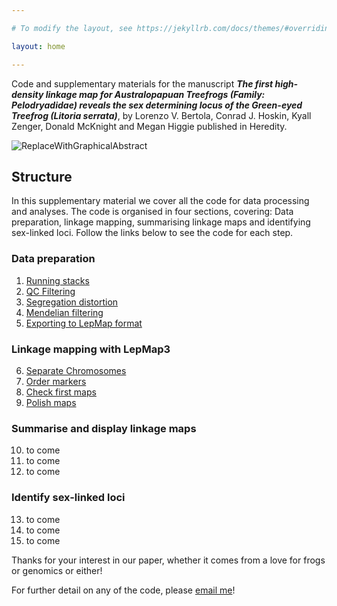 ```yaml
---

# To modify the layout, see https://jekyllrb.com/docs/themes/#overriding-theme-defaults

layout: home

---
```


Code and supplementary materials for the manuscript ***The first high-density linkage map for Australopapuan Treefrogs (Family: Pelodryadidae) reveals the sex determining locus of the Green-eyed Treefrog (Litoria serrata)***,
by Lorenzo V. Bertola, Conrad J. Hoskin, Kyall Zenger, Donald McKnight and Megan Higgie
published in Heredity.

![ReplaceWithGraphicalAbstract](CuteFrog.png)

## Structure

In this supplementary material we cover all the code for data processing and analyses. The code is organised in four sections, covering: Data preparation, linkage mapping, summarising linkage maps and identifying sex-linked loci. Follow the links below to see the code for each step.

### Data preparation

1. [Running stacks](1_DataPrep_Stacks.html)
2. [QC Filtering](2_DataPrep_QCFiltering.html)
3. [Segregation distortion](3_DataPrep_SegregationDistortion.html)
4. [Mendelian filtering](4_DataPrep_MendelianFiltering.html)
5. [Exporting to LepMap format](5_DataPrep_ExportingToMappingFormats.html)

### Linkage mapping with LepMap3

6. [Separate Chromosomes](6_LepMap3_SeparateChromosomes.html)
7. [Order markers](7_LepMap3_OrderMarkers.html)
8. [Check first maps](8_LepMap3_CheckMaps.html)
9. [Polish maps](9_LepMap3_PolishMaps.html)

### Summarise and display linkage maps

10. to come
11. to come
12. to come

### Identify sex-linked loci

13. to come
14. to come
15. to come

Thanks for your interest in our paper, whether it comes from a love for frogs or genomics or either!

For further detail on any of the code, please [email me](mailto:lorenzo.bertola@my.jcu.edu.au)!